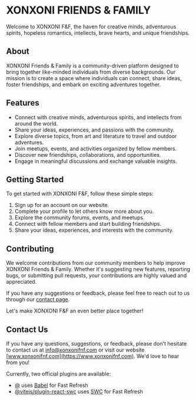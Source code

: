 
# XONXONI FRIENDS & FAMILY

Welcome to XONXONI F&F, the haven for creative minds, adventurous spirits, hopeless romantics, intellects, brave hearts, and unique friendships.

## About

XONXONI Friends & Family is a community-driven platform designed to bring together like-minded individuals from diverse backgrounds. Our mission is to create a space where individuals can connect, share ideas, foster friendships, and embark on exciting adventures together.

## Features

- Connect with creative minds, adventurous spirits, and intellects from around the world.
- Share your ideas, experiences, and passions with the community.
- Explore diverse topics, from art and literature to travel and outdoor adventures.
- Join meetups, events, and activities organized by fellow members.
- Discover new friendships, collaborations, and opportunities.
- Engage in meaningful discussions and exchange valuable insights.

## Getting Started

To get started with XONXONI F&F, follow these simple steps:

1. Sign up for an account on our website.
2. Complete your profile to let others know more about you.
3. Explore the community forums, events, and meetups.
4. Connect with fellow members and start building friendships.
5. Share your ideas, experiences, and interests with the community.

## Contributing

We welcome contributions from our community members to help improve XONXONI Friends & Family. Whether it's suggesting new features, reporting bugs, or submitting pull requests, your contributions are highly valued and appreciated.

If you have any suggestions or feedback, please feel free to reach out to us through our [contact page](#).

Let's make XONXONI F&F an even better place together!

## Contact Us

If you have any questions, suggestions, or feedback, please don't hesitate to contact us at [info@xonxonifnf.com](mailto:info@xonxonifnf.com) or visit our website [www.xonxonifnf.com](https://www.xonxonifnf.com). We'd love to hear from you!

Currently, two official plugins are available:

- [@](https://github.com/vitejs/vite-plugin-react/blob/main/packages/plugin-react/README.md) uses [Babel](https://babeljs.io/) for Fast Refresh
- [@vitejs/plugin-react-swc](https://github.com/vitejs/vite-plugin-react-swc) uses [SWC](https://swc.rs/) for Fast Refresh
